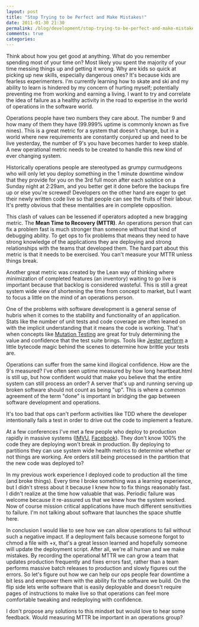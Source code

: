 ```yaml
---
layout: post
title: "Stop Trying to be Perfect and Make Mistakes!"
date: 2011-01-30 21:30
permalink: /blog/development/stop-trying-to-be-perfect-and-make-mistakes/
comments: true
categories: 
---
```


Think about how you get good at anything. What do you remember spending most of your time on? Most likely you spent the majority of your time messing things up and getting it wrong. Why are kids so quick at picking up new skills, especially dangerous ones? It's because kids are fearless experimenters. I'm currently learning how to skate and ski and my ability to learn is hindered by my concern of hurting myself; potentially preventing me from working and earning a living. I want to try and correlate the idea of failure as a healthy activity in the road to expertise in the world of operations in the software world.

<!-- more -->

Operations people have two numbers they care about. The number 9 and how many of them they have (99.999% uptime is commonly known as five nines). This is a great metric for a system that doesn't change, but in a world where new requirements are constantly conjured up and need to be live yesterday, the number of 9's you have becomes harder to keep stable. A new operational metric needs to be created to handle this new kind of ever changing system.

Historically operations people are stereotyped as grumpy curmudgeons who will only let you deploy something in the 1 minute downtime window that they provide for you on the 3rd full moon after each solstice on a Sunday night at 2:29am, and you better get it done before the backups fire up or else you're screwed! Developers on the other hand are eager to get their newly written code live so that people can see the fruits of their labour. It's pretty obvious that these mentalities are in complete opposition.

This clash of values can be lessened if operators adopted a new bragging metric. The **Mean Time to Recovery (MTTR)**. An operations person that can fix a problem fast is much stronger than someone without that kind of debugging ability. To get ops to fix problems that means they need to have strong knowledge of the applications they are deploying and strong relationships with the teams that developed them. The hard part about this metric is that it needs to be exercised. You can't measure your MTTR unless things break. 

Another great metric was created by the Lean way of thinking where minimization of completed features (an inventory) waiting to go live is important because that backlog is considered wasteful. This is still a great system wide view of shortening the time from concept to market, but I want to focus a little on the mind of an operations person. 

One of the problems with software development is a general sense of hubris when it comes to the stability and functionality of an application. Stats like the number of unit tests and code coverage are often leaned on with the implicit understanding that it means the code is working. That's when concepts like [Mutation Testing](http://en.wikipedia.org/wiki/Mutation_testing) are great for truly determining the value and confidence that the test suite brings. Tools like [Jester perform](http://jester.sourceforge.net/) a little bytecode magic behind the scenes to determine how brittle your tests are.

Operations can suffer from the same kind illogical confidence. How are the 9's measured? I've often seen uptime measured by how long heartbeat.html is still up, but how confident would that make you believe that the entire system can still process an order? A server that's up and running serving up broken software should not count as being "up". This is where a common agreement of the term "done" is important in bridging the gap between software development and operations. 

It's too bad that ops can't perform activities like TDD where the developer intentionally fails a test in order to drive out the code to implement a feature.

At a few conferences I've met a few people who deploy to production rapidly in massive systems ([IMVU](http://engineering.imvu.com/2010/04/09/imvus-approach-to-integrating-quality-assurance-with-continuous-deployment/), [Facebook](http://glinden.blogspot.com/2009/11/continuous-deployment-at-facebook.html)). They don't know 100% the code they are deploying won't break in production. By deploying to partitions they can use system wide health metrics to determine whether or not things are working. Are orders still being processed in the partition that the new code was deployed to?

In my previous work experience I deployed code to production all the time (and broke things). Every time I broke something was a learning experience, but I didn't stress about it because I knew how to fix things reasonably fast. I didn't realize at the time how valuable that was. Periodic failure was welcome because it re-assured us that we knew how the system worked. Now of course mission critical applications have much different sensitivities to failure. I'm not talking about software that launches the space shuttle here.

In conclusion I would like to see how we can allow operations to fail without such a negative impact. If a deployment fails because someone forgot to chmod a file with +x, that's a great lesson learned and hopefully someone will update the deployment script. After all, we're all human and we make mistakes. By recording the operational MTTR we can grow a team that updates production frequently and fixes errors fast, rather than a team performs massive batch releases to production and slowly figures out the errors. So let's figure out how we can help our ops people fear downtime a bit less and empower them with the ability fix the software we build. On the flip side lets write software that is easily deployable and doesn't require pages of instructions to make live so that operations can feel more comfortable tweaking and redeploying with confidence.

I don't propose any solutions to this mindset but would love to hear some feedback. Would measuring MTTR be important in an operations group?

